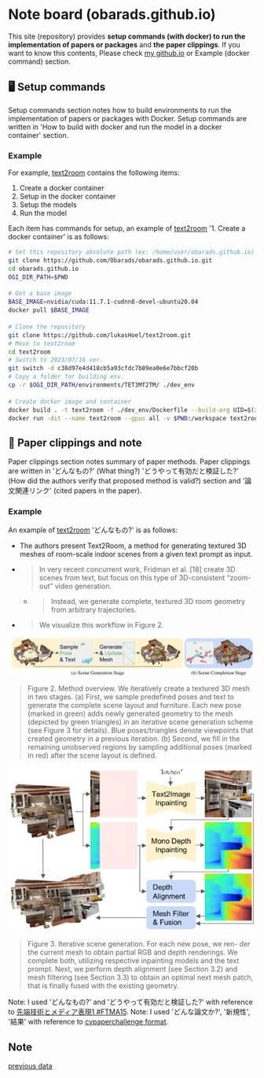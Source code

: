 # Note board (obarads.github.io)
This site (repository) provides **setup commands (with docker) to run the implementation of papers or packages** and **the paper clippings**.
If you want to know this contents, Please check [my github.io](https://obarads.github.io/) or Example (docker command) section.

## 🖥️ Setup commands 
Setup commands section notes how to build environments to run the implementation of papers or packages with Docker. Setup commands are written in 'How to build with docker and run the model in a docker container' section. 

### Example
For example, [text2room](https://obarads.github.io/papers/Text2Room%20Extracting%20Textured%203D%20Meshes%20from%202D%20Text-to-Image%20Models.md) contains the following items:
1. Create a docker container
2. Setup in the docker container
3. Setup the models
4. Run the model

Each item has commands for setup, an example of [text2room](https://obarads.github.io/papers/Text2Room%20Extracting%20Textured%203D%20Meshes%20from%202D%20Text-to-Image%20Models.md) '1. Create a docker container' is as follows:
```bash
# Set this repository absolute path (ex: /home/user/obarads.github.io)
git clone https://github.com/Obarads/obarads.github.io.git
cd obarads.github.io
OGI_DIR_PATH=$PWD

# Get a base image
BASE_IMAGE=nvidia/cuda:11.7.1-cudnn8-devel-ubuntu20.04
docker pull $BASE_IMAGE

# Clone the repository
git clone https://github.com/lukasHoel/text2room.git
# Move to text2room
cd text2room
# Switch to 2023/07/16 ver.
git switch -d c38d97e4d418cb5a93cfdc7b89ea0e6e7bbcf20b
# Copy a folder for building env.
cp -r $OGI_DIR_PATH/environments/TET3Mf2TM/ ./dev_env

# Create docker image and container
docker build . -t text2room -f ./dev_env/Dockerfile --build-arg UID=$(id -u) --build-arg GID=$(id -g) --build-arg BASE_IMAGE=$BASE_IMAGE
docker run -dit --name text2room --gpus all -v $PWD:/workspace text2room
```

## 📝 Paper clippings and note
Paper clippings section notes summary of paper methods. Paper clippings are written in 'どんなもの?' (What thing?) 'どうやって有効だと検証した?' (How did the authors verify that proposed method is valid?) section and '論文関連リンク' (cited papers in the paper). 

### Example
An example of [text2room](https://obarads.github.io/papers/Text2Room%20Extracting%20Textured%203D%20Meshes%20from%202D%20Text-to-Image%20Models.md) 'どんなもの?' is as follows:

- The authors present Text2Room, a method for generating textured 3D meshes of room-scale indoor scenes from a given text prompt as input.
- > In very recent concurrent work, Fridman et al. [18] create 3D scenes from text,  but  focus  on  this  type  of  3D-consistent “zoom-out” video generation. 
  - > Instead, we generate complete, textured 3D room geometry from arbitrary trajectories.
- > We visualize this workflow in Figure 2.

![fig2](img/TET3Mf2TM/fig2.png)

> Figure 2. Method overview.  We iteratively create a textured 3D mesh in two stages.  (a) First, we sample predefined poses and text to generate the complete scene layout and furniture. Each new pose (marked in green) adds newly generated geometry to the mesh (depicted by green triangles) in an iterative scene generation scheme (see Figure 3 for details).  Blue poses/triangles denote viewpoints that created geometry in a previous iteration.  (b) Second, we fill in the remaining unobserved regions by sampling additional poses (marked in red) after the scene layout is defined.

![fig3](img/TET3Mf2TM/fig3.png)

> Figure 3. Iterative scene generation. For each new pose, we ren- der the current mesh to obtain partial RGB and depth renderings. We complete both, utilizing respective inpainting models and the text prompt.  Next, we perform depth alignment (see Section 3.2) and mesh filtering (see Section 3.3) to obtain an optimal next mesh patch, that is finally fused with the existing geometry.

Note: I used 'どんなもの?' and 'どうやって有効だと検証した?' with reference to [先端技術とメディア表現1 #FTMA15](https://www.slideshare.net/Ochyai/1-ftma15).
Note: I used 'どんな論文か?', '新規性', '結果' with reference to [cvpaperchallenge format](http://xpaperchallenge.org/cv/survey/eccv2022_summaries/1).

## Note
[previous data](https://github.com/Obarads/obarads.github.io/tree/b328c1c56d76cd4ea41cb4f1996da56de496c768/public/previous_data)
